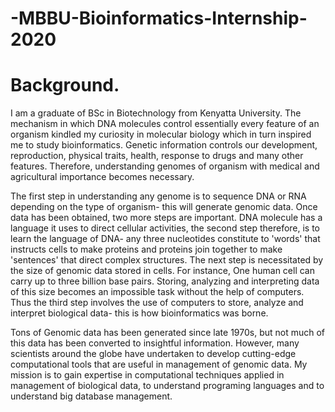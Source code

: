 # -MBBU-Bioinformatics-Internship-2020


# Background.

I am a graduate of BSc in Biotechnology from Kenyatta University. The mechanism in which DNA molecules control essentially every feature of an organism kindled my curiosity in molecular biology which in turn inspired me to study bioinformatics. Genetic information controls our development, reproduction, physical traits, health, response to drugs and many other features. Therefore, understanding genomes of organism with medical and agricultural importance becomes necessary. 

The first step in understanding any genome is to sequence DNA or RNA depending on the type of organism- this will generate genomic data. Once data has been obtained, two more steps are important. DNA molecule has a language it uses to direct cellular activities, the second step therefore, is to learn the language of DNA- any three nucleotides constitute to 'words' that instructs cells to make proteins and proteins join together to make 'sentences' that direct complex structures. The next step is necessitated by the size of genomic data stored in cells. For instance, One human cell can carry up to three billion base pairs. Storing, analyzing and interpreting data of this size becomes an impossible task without the help of computers. Thus the third  step involves the use of computers to store, analyze and interpret biological data- this is how bioinformatics was borne. 

Tons of Genomic data has been generated since late 1970s, but not much of this data has been converted to insightful information. However, many scientists around the globe have undertaken to develop cutting-edge computational tools that are useful in management of genomic data. My mission is to gain expertise in computational techniques applied in management of biological data, to understand programing languages and to understand big database management.
